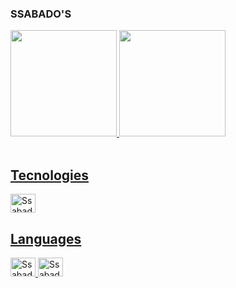 ### SSABADO'S

<div align: "center">
  <a href="https://github.com/ssabados3523">
  <img height="170em" src="https://github-readme-stats.vercel.app/api?username=ssabados3523&show_icons=true&theme=github_dark&include_all_commits=true&count_private=false"/>
  <img height="170em" src="https://github-readme-stats.vercel.app/api/top-langs/?username=ssabados3523&layout=compact&langs_count=8&theme=github_dar&hide_border=false"/>
</div>
  
  <div style="display: inline_block"><br>
  
 ## Tecnologies 
  <img alt="Ssabados-VS Code" height="30" width="40"  src="https://cdn.jsdelivr.net/gh/devicons/devicon/icons/vscode/vscode-original.svg" />

## Languages

  <img alt="Ssabados-CSharp" height="30px" width="40px" src="https://cdn.jsdelivr.net/gh/devicons/devicon/icons/csharp/csharp-original.svg" />
  <img alt="Ssabados-Java" height="30" width="40"  src="https://cdn.jsdelivr.net/gh/devicons/devicon/icons/java/java-original.svg">
</div>
